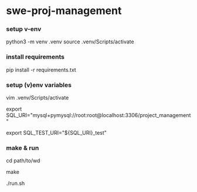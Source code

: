 # swe-proj-management

### setup v-env
python3 -m venv .venv
source .venv/Scripts/activate

### install requirements
pip install -r requirements.txt

### setup (v)env variables
vim .venv/Scripts/activate

export SQL_URI="mysql+pymysql://root:root@localhost:3306/project_management"

export SQL_TEST_URI="${SQL_URI}_test"


### make & run
cd path/to/wd

make

./run.sh


